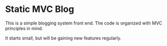 # Static MVC Blog

This is a simple blogging system front end. The code is organized with MVC principles in mind.

It starts small, but will be gaining new features regularly. 
